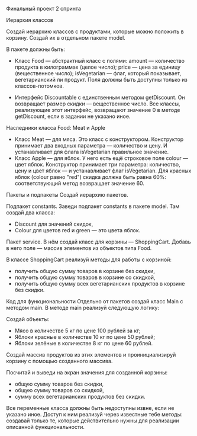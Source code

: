 Финальный проект 2 спринта

Иерархия классов

Создай иерархию классов с продуктами, которые можно положить в корзину. Создай их в отдельном пакете model.

В пакете должны быть:

- Класс Food — абстрактный класс с полями:
amount — количество продукта в килограммах (целое число);
price — цена за единицу (вещественное число);
isVegetarian — флаг, который показывает, вегетарианский ли продукт.
Поля должны быть доступны только из классов-потомков.

- Интерфейс Discountable c единственным методом getDiscount. Он возвращает размер скидки — вещественное число.
Все классы, реализующие этот интерфейс, возвращают значение 0 в методе getDiscount, если в задании не указано иное.

Наследники класса Food: Meat и Apple
- Класс Meat — для мяса. Это класс с конструктором. Конструктор принимает два входных параметра — количество и цену. И устанавливает для флага isVegetarian правильное значение. 
- Класс Apple — для яблок. У него есть ещё строковое поле colour — цвет яблок. Конструктор принимает три параметра: количество, цену и цвет яблок — и устанавливает флаг isVegetarian.
Для красных яблок (colour равно "red") скидка должна быть равна 60%: соответствующий метод возвращает значение 60.

Пакеты и подпакеты
Создай иерархию пакетов.

Подпакет constants. 
Заведи подпакет constants в пакете model. Там создай два класса: 
- Discount для значений скидок,
- Colour для цветов red и green — это цвета яблок.

Пакет service. В нём создай класс для корзины — ShoppingCart. Добавь в него поле — массив элементов из объектов типа Food. 

В классе ShoppingCart реализуй методы для работы с корзиной:
- получить общую сумму товаров в корзине без скидки,
- получить общую сумму товаров в корзине со скидкой,
- получить общую сумму всех вегетарианских продуктов в корзине без скидки.

Код для функциональности
Отдельно от пакетов создай класс Main с методом main. 
В методе main реализуй следующую логику:

Cоздай объекты:
- Мясо в количестве 5 кг по цене 100 рублей за кг;
- Яблоки красные в количестве 10 кг по цене 50 рублей;
- Яблоки зелёные в количестве 8 кг по цене 60 рублей.

Создай массив продуктов из этих элементов и проинициализируй корзину с помощью созданного массива.


Посчитай и выведи на экран значения для созданной корзины:
- общую сумму товаров без скидки,
- общую сумму товаров со скидкой,
- сумму всех вегетарианских продуктов без скидки.


Все переменные класса должны быть недоступны извне, если не указано иное. Доступ к ним реализуй через известные тебе методы: создавай только те, которые действительно нужны для реализации описанной функциональности.
